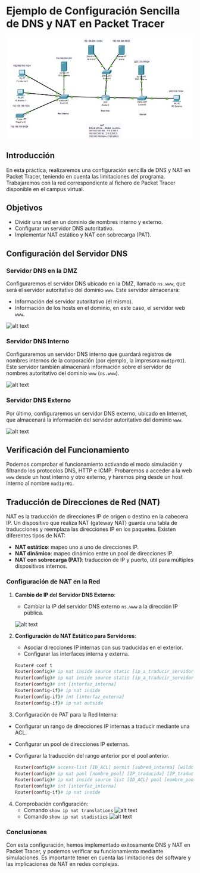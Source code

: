 # Ejemplo de Configuración Sencilla de DNS y NAT en Packet Tracer
![alt text](/PKT/DNS_NAT/imagenes/image-4.png)
## Introducción

En esta práctica, realizaremos una configuración sencilla de DNS y NAT en Packet Tracer, teniendo en cuenta las limitaciones del programa. Trabajaremos con la red correspondiente al fichero de Packet Tracer disponible en el campus virtual.

## Objetivos

- Dividir una red en un dominio de nombres interno y externo.
- Configurar un servidor DNS autoritativo.
- Implementar NAT estático y NAT con sobrecarga (PAT).

## Configuración del Servidor DNS

### Servidor DNS en la DMZ

Configuraremos el servidor DNS ubicado en la DMZ, llamado `ns.www`, que será el servidor autoritativo del dominio `www`. Este servidor almacenará:

- Información del servidor autoritativo (él mismo).
- Información de los hosts en el dominio, en este caso, el servidor web `www`.

![alt text](image-5.png)

### Servidor DNS Interno

Configuraremos un servidor DNS interno que guardará registros de nombres internos de la corporación (por ejemplo, la impresora `mad1pr01`). Este servidor también almacenará información sobre el servidor de nombres autoritativo del dominio `www` (`ns.www`).

![alt text](image-6.png)

### Servidor DNS Externo

Por último, configuraremos un servidor DNS externo, ubicado en Internet, que almacenará la información del servidor autoritativo del dominio `www`.

![alt text](image-7.png)

## Verificación del Funcionamiento

Podemos comprobar el funcionamiento activando el modo simulación y filtrando los protocolos DNS, HTTP e ICMP. Probaremos a acceder a la web `www` desde un host interno y otro externo, y haremos ping desde un host interno al nombre `mad1pr01`.

## Traducción de Direcciones de Red (NAT)

NAT es la traducción de direcciones IP de origen o destino en la cabecera IP. Un dispositivo que realiza NAT (gateway NAT) guarda una tabla de traducciones y reemplaza las direcciones IP en los paquetes. Existen diferentes tipos de NAT:

- **NAT estático**: mapeo uno a uno de direcciones IP.
- **NAT dinámico**: mapeo dinámico entre un pool de direcciones IP.
- **NAT con sobrecarga (PAT)**: traducción de IP y puerto, útil para múltiples dispositivos internos.

### Configuración de NAT en la Red

1. **Cambio de IP del Servidor DNS Externo**:
   - Cambiar la IP del servidor DNS externo `ns.www` a la dirección IP pública.

   ![alt text](image-8.png)

2. **Configuración de NAT Estático para Servidores**:
   - Asociar direcciones IP internas con sus traducidas en el exterior.
   - Configurar las interfaces interna y externa.

   ```bash
   Router# conf t
   Router(config)# ip nat inside source static [ip_a_traducir_servidor_Web] [ip_traducida_servidor_Web]
   Router(config)# ip nat inside source static [ip_a_traducir_servidor_DNS] [ip_traducida_servidor_DNS]
   Router(config)# int [interfaz_interna]
   Router(config-if)# ip nat inside
   Router(config-if)# int [interfaz_externa]
   Router(config-if)# ip nat outside
    ```

3. Configuración de PAT para la Red Interna:
- Configurar un rango de direcciones IP internas a traducir mediante una ACL.
- Configurar un pool de direcciones IP externas.
- Configurar la traducción del rango anterior por el pool anterior.

    ```bash
    Router(config)# access-list [ID_ACL] permit [subred_interna] [wildcard_mask]
    Router(config)# ip nat pool [nombre_pool] [IP_traducida] [IP_traducida] netmask [máscara]
    Router(config)# ip nat inside source list [ID_ACL] pool [nombre_pool] overload
    Router(config)# int [interfaz_interna]
    Router(config-if)# ip nat inside
    ```
4. Comprobación configuración:
    - Comando `show ip nat translations`
    ![alt text](image-10.png)
    - Comando `show ip nat stadistics`
    ![alt text](image-9.png)
### Conclusiones
Con esta configuración, hemos implementado exitosamente DNS y NAT en Packet Tracer, y podemos verificar su funcionamiento mediante simulaciones. Es importante tener en cuenta las limitaciones del software y las implicaciones de NAT en redes complejas.